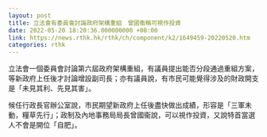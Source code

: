 ```yaml
---
layout: post
title: 立法會有委員會討論政府架構重組　曾國衞稱可視作投資
date: 2022-05-20 18:20:36.000000000 +08:00
link: https://news.rthk.hk/rthk/ch/component/k2/1649459-20220520.htm
categories: rthk
---
```


立法會一個委員會討論第六屆政府架構重組，有議員提出能否分段通過重組方案，等新政府上任後才討論增設副司長；亦有議員說，有市民可能覺得涉及的財政開支是「未見其利、先見其害」。

候任行政長官辦公室說，市民期望新政府上任後盡快做出成績，形容是「三軍未動，糧草先行」；政制及內地事務局局長曾國衞說，可以視作投資，又說特首當選人不會是開位「自肥」。
